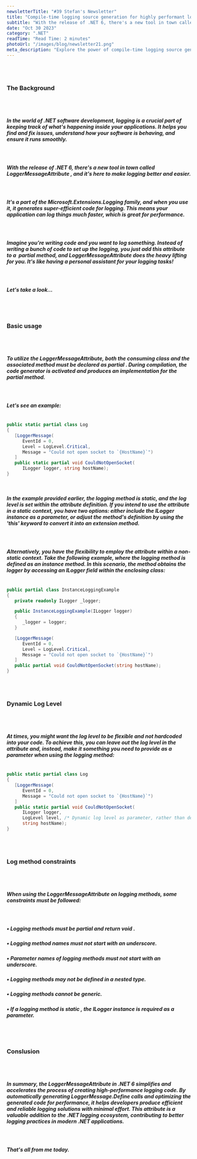```yaml
---
newsletterTitle: "#39 Stefan's Newsletter"
title: "Compile-time logging source generation for highly performant logging"
subtitle: "With the release of .NET 6, there's a new tool in town called LoggerMessageAttribute..."
date: "Oct 30 2023"
category: ".NET"
readTime: "Read Time: 2 minutes"
photoUrl: "/images/blog/newsletter21.png"
meta_description: "Explore the power of compile-time logging source generation in .NET 6 with Stefan Đokić's insightful guide. Learn how LoggerMessageAttribute enhances application logging, making it faster and more efficient. Perfect for .NET developers eager to optimize their logging practices using the latest advancements in the Microsoft.Extensions.Logging library."
---
```


&nbsp;  
&nbsp;  
### The Background
&nbsp;  
&nbsp;  
##### In the world of .NET software development, **logging** is a crucial part of keeping track of what's happening inside your applications. It helps you find and fix issues, understand how your software is behaving, and ensure it runs smoothly.
&nbsp;  
##### With the release of .NET 6, there's a new tool in town called **LoggerMessageAttribute** , and it's here to make logging better and easier.
&nbsp;  
##### It's a part of the Microsoft.Extensions.Logging family, and when you use it, it generates super-efficient code for logging. This means your application can log things much faster, which is great for performance.
&nbsp;  
##### Imagine you're writing code and you want to log something. Instead of writing a bunch of code to set up the logging, you just add this attribute to a  partial method, and LoggerMessageAttribute does the heavy lifting for you. It's like having a personal assistant for your logging tasks!
&nbsp;  
##### Let's take a look...
&nbsp;  
&nbsp;  
### Basic usage
&nbsp;  
&nbsp;  
##### To utilize the LoggerMessageAttribute, both the **consuming class and the associated method must be declared as partial** . During compilation, the code generator is activated and produces an implementation for the partial method.
&nbsp;  
##### Let's see an example:
```csharp

public static partial class Log
{
   [LoggerMessage(
      EventId = 0,
      Level = LogLevel.Critical,
      Message = "Could not open socket to `{HostName}`")
   ]
   public static partial void CouldNotOpenSocket(
      ILogger logger, string hostName);
}
```
&nbsp;  
##### In the example provided earlier, the logging method is static, and the log level is set within the attribute definition. If you intend to use the attribute in a static context, you have two options: either include the ILogger instance as a parameter, or adjust the method's definition by using the 'this' keyword to convert it into an extension method.
&nbsp;  
##### Alternatively, you have the flexibility to employ the attribute within a non-static context. Take the following example, where the logging method is defined as an instance method. In this scenario, the method obtains the logger by accessing an ILogger field within the enclosing class:
```csharp

public partial class InstanceLoggingExample
{
   private readonly ILogger _logger;

   public InstanceLoggingExample(ILogger logger)
   {
      _logger = logger;
   }

   [LoggerMessage(
      EventId = 0,
      Level = LogLevel.Critical,
      Message = "Could not open socket to `{HostName}`")
   ]
   public partial void CouldNotOpenSocket(string hostName);
}
```
&nbsp;  
&nbsp;  
### Dynamic Log Level
&nbsp;  
&nbsp;  
##### At times, you might want the log level **to be flexible and not hardcoded** into your code. To achieve this, you can leave out the log level in the attribute and, instead, make it something you need to provide as a parameter when using the logging method:
```csharp

public static partial class Log
{
   [LoggerMessage(
      EventId = 0,
      Message = "Could not open socket to `{HostName}`")
   ]
   public static partial void CouldNotOpenSocket(
      ILogger logger,
      LogLevel level, /* Dynamic log level as parameter, rather than defined in attribute. */
      string hostName);
}
```
&nbsp;  
&nbsp;  
### Log method constraints
&nbsp;  
&nbsp;  
##### When using the LoggerMessageAttribute on logging methods, some constraints must be followed:
&nbsp;  
##### • Logging methods must be **partial** and return **void** .
##### • Logging method names must **not start** with an underscore.
##### • Parameter names of logging methods must **not start** with an underscore.
##### • Logging methods **may not** be defined in a nested type.
##### • Logging methods **cannot** be generic.
##### • If a logging method is **static** , the **ILogger** instance is required as a parameter.
&nbsp;  
&nbsp;  
### Conslusion
&nbsp;  
&nbsp;  
##### In summary, the **LoggerMessageAttribute** in .NET 6 simplifies and accelerates the process of creating high-performance logging code. By automatically generating **LoggerMessage.Define** calls and optimizing the generated code for performance, it helps developers produce efficient and reliable logging solutions with minimal effort. This attribute is a valuable addition to the .NET logging ecosystem, contributing to better logging practices in modern .NET applications.
&nbsp;  
##### That's all from me today.